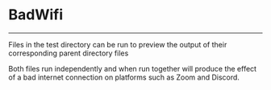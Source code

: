 # BadWifi

<hr>

Files in the test directory can be run to preview the output of their corresponding parent directory files

Both files run independently and when run together will produce the effect of a bad internet connection on platforms such as Zoom and Discord.